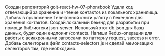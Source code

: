 Создан репозиторий goit-react-hw-07-phonebook Удали код отвечающий за хранение и чтение контактов из
локального хранилища. Добавь в приложение Телефонной книги работу с бекендом для хранения контактов.
Создай локальный бекенд для разработки при помощи библиотеки json-server. Используй этот db.json для
базы данных, будет один ендпоинт /contacts. Напиши Redux-операции для работы с асинхронными
запросами по паттерну request, success и error. Добавь селекторы в файл contacts-selectors.js и
сделай мемоизацию селекторов там, где необходимо.
